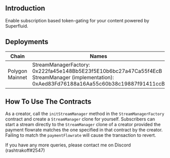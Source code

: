 ## Introduction

Enable subscription based token-gating for your content powered by Superfluid.

## Deployments

| Chain           | Names                                                                                                                                          |
|-----------------|------------------------------------------------------------------------------------------------------------------------------------------------|
| Polygon Mainnet | StreamManagerFactory: 0x222fa45e148Bb5E23f5E10b6bc27a47Ca55f4EcB<br>StreamManager (implementation): 0xAed83Fd76188a16Aa55c60b38c19887f91411ccB |

## How To Use The Contracts

As a creator, call the `initStreamManager` method in the `StreamManagerFactory` contract and create a `StreamManager` clone for yourself. Subscribers can start a stream directly to the `StreamManager` clone of a creator provided the payment flowrate matches the one specified in that contract by the creator. Failing to match the `paymentFlowrate` will cause the transaction to revert.

If you have any more queries, please contact me on Discord (rashtrakoff#2547)

